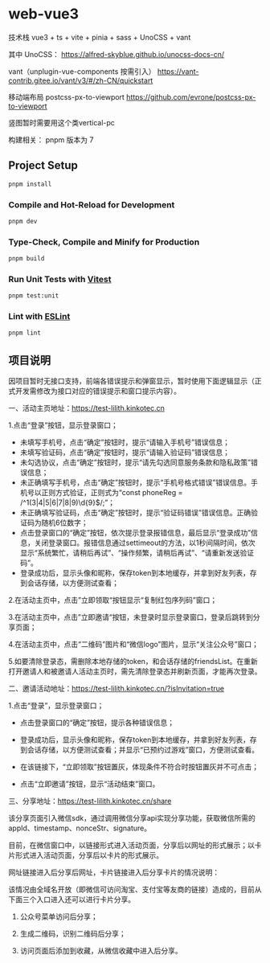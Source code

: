 # web-vue3

技术栈 vue3 + ts + vite + pinia + sass + UnoCSS + vant

其中
UnoCSS：
<https://alfred-skyblue.github.io/unocss-docs-cn/>

vant（unplugin-vue-components 按需引入）
<https://vant-contrib.gitee.io/vant/v3/#/zh-CN/quickstart>

移动端布局
postcss-px-to-viewport
<https://github.com/evrone/postcss-px-to-viewport>

竖图暂时需要用这个类vertical-pc

构建相关：
pnpm 版本为 7

## Project Setup

```sh
pnpm install
```

### Compile and Hot-Reload for Development

```sh
pnpm dev
```

### Type-Check, Compile and Minify for Production

```sh
pnpm build
```

### Run Unit Tests with [Vitest](https://vitest.dev/)

```sh
pnpm test:unit
```

### Lint with [ESLint](https://eslint.org/)

```sh
pnpm lint
```

## 项目说明

因项目暂时无接口支持，前端各错误提示和弹窗显示，暂时使用下面逻辑显示（正式开发需修改为接口对应的错误提示和窗口提示内容）。

一、活动主页地址：<https://test-lilith.kinkotec.cn>

1.点击“登录”按钮，显示登录窗口；

- 未填写手机号，点击“确定”按钮时，提示“请输入手机号”错误信息；
- 未填写验证码，点击“确定”按钮时，提示“请输入验证码”错误信息；
- 未勾选协议，点击“确定”按钮时，提示“请先勾选同意服务条款和隐私政策”错误信息；
- 未正确填写手机号，点击“确定”按钮时，提示“手机号格式错误”错误信息。手机号以正则方式验证，正则式为“const phoneReg = /^1(3|4|5|6|7|8|9)\d{9}$/;”；
- 未正确填写验证码，点击“确定”按钮时，提示“验证码错误”错误信息。正确验证码为随机6位数字；
- 点击登录窗口的“确定”按钮，依次提示登录报错信息，最后显示“登录成功”信息，关闭登录窗口。报错信息通过settimeout的方法，以1秒间隔时间，依次显示“系统繁忙，请稍后再试”、“操作频繁，请稍后再试”、“请重新发送验证码”。
- 登录成功后，显示头像和昵称，保存token到本地缓存，并拿到好友列表，存到会话存储，以方便测试查看；

2.在活动主页中，点击”立即领取“按钮显示“复制红包序列码”窗口；

3.在活动主页中，点击”立即邀请“按钮，未登录时显示登录窗口，登录后跳转到分享页面；

4.在活动主页中，点击“二维码”图片和“微信logo”图片，显示“关注公众号”窗口；

5.如要清除登录态，需删除本地存储的token，和会话存储的friendsList。在重新打开邀请人和被邀请人活动主页时，需先清除登录态并刷新页面，才能再次登录。

二、邀请活动地址：<https://test-lilith.kinkotec.cn/?isInvitation=true>

1.点击“登录”，显示登录窗口；

- 点击登录窗口的“确定”按钮，提示各种错误信息；

- 登录成功后，显示头像和昵称，保存token到本地缓存，并拿到好友列表，存到会话存储，以方便测试查看；并显示“已预约过游戏”窗口，方便测试查看。

- 在该链接下，“立即领取”按钮置灰，体现条件不符合时按钮置灰并不可点击；

- 点击“立即邀请”按钮，显示“活动结束”窗口。

三、分享地址：<https://test-lilith.kinkotec.cn/share>

该分享页面引入微信sdk，通过调用微信分享api实现分享功能，获取微信所需的appId、timestamp、nonceStr、signature。

目前，在微信窗口中，以链接形式进入活动页面，分享后以网址的形式展示；以卡片形式进入活动页面，分享后以卡片的形式展示。

网址链接进入后分享后网址，卡片链接进入后分享卡片的情况说明：

该情况由全域名开放（即微信可访问淘宝、支付宝等友商的链接）造成的，目前从下面三个入口进入还可以进行卡片分享。

1. 公众号菜单访问后分享；

2. 生成二维码，识别二维码后分享；

3. 访问页面后添加到收藏，从微信收藏中进入后分享。